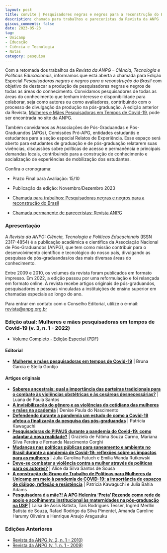 ```yaml
---
layout: post
title: convite | Pesquisadores negras e negros para a reconstrução do Brasil
description: chamada para trabalhos e pareceristas da Revista da ANPG
giscus_comments: false
date: 2023-05-23
tag:
- Unicamp
- Educação
- Ciência e Tecnologia
- Notas
category: pesquisa
---
```


Com a retomada dos trabalhos da *Revista da ANPG – Ciência, Tecnologia e Políticas Educacionais*, informamos que está aberta a chamada para Edição Especial *Pesquisadoras negras e negros para a reconstrução do Brasil* com objetivo de destacar a produção de pesquisadores negras e negros de todas as áreas do conhecimento. <span class="evidence">Convidamos pesquisadores de todas as áreas do conhecimento que tenham interesse e disponibilidade para colaborar, seja como autores ou como avaliadores, contribuindo com o processo de divulgação da produção na pós-graduação</span>. A edição anterior da Revista, [Mulheres e Mães Pesquisadoras em Tempos de Covid-19](https://www.anpg.org.br/08/07/2022/mulheres-cientistas-e-a-pandemia/), pode ser encontrada no site da ANPG. 

Também convidamos as Associações de Pós-Graduandas e Pós-Graduandos (APGs), Comissões Pró-APG, entidades estudantis e estudantes para a seção especial Relatos de Experiência. Esse espaço será aberto para estudantes de graduação e de pós-graduação relatarem suas vivências, discussões sobre políticas de acesso e permanência e principais demandas locais, contribuindo para a construção de conhecimento e socialização de experiências de mobilização dos estudantes.

Confira o cronograma: 

- Prazo Final para Avaliação: 15/10
- Publicação da edição: Novembro/Dezembro 2023

- [Chamada para trabalhos: Pesquisadoras negras e negros para a reconstrução do Brasil](https://drive.google.com/file/d/1m9LbhdxokXBzKF2eLJrbymaUtti0bACz/view?usp=sharing)

- [Chamada permanente de pareceristas: Revista ANPG](https://drive.google.com/file/d/1WNKZCHuq-oYNi6qd5cVyQmijMt3-HuF8/view?usp=sharing)

### Apresentação

A *Revista da ANPG: Ciência, Tecnologia e Políticas Educacionais* (ISSN 2317-4854) é a publicação acadêmica e científica da Associação Nacional de Pós-Graduandos (ANPG), que tem como missão contribuir para o desenvolvimento científico e tecnológico do nosso país, divulgando as pesquisas de pós-graduandas/os das mais diversas áreas do conhecimento. 

Entre 2009 e 2010, os volumes da revista foram publicados em formato impresso. Em 2022, a edição passou por uma reformulação e foi relançada em formato online. A revista recebe artigos originais de pós-graduandos, pesquisadores e pessoas vinculadas a instituições de ensino superior em chamadas especiais ao longo do ano.

Para entrar em contato com o Conselho Editorial, utilize o e-mail: [revista@anpg.org.br](mailto:revista@anpg.org.br)


### Edição atual: Mulheres e mães pesquisadoras em tempos de Covid-19 (v. 3, n. 1 - 2022)

- [Volume Completo - Edição Especial (PDF)](https://drive.google.com/file/d/1Gr-yLmlWFneiADLXdZjB2n5ZOUGapHtd/view?usp=sharing)

#### Editorial 

- [**Mulheres e mães pesquisadoras em tempos de Covid-19**](https://drive.google.com/file/d/1kfyPxdcH8R-WJtMUd7y7dTwuAc7PhBaL/view?usp=sharing) | Bruna Garcia e Stella Gontijo

#### Artigos originais

- [**Saberes ancestrais: qual a importância das parteiras tradicionais para o combate às violências obstétricas e às cesáreas desnecessárias?**](https://drive.google.com/file/d/1l7Rp9awN2gyTbxCsXC3OJZKqIkP5eAO8/view?usp=sharing) | Luana de Paula Santos
- [**A invisibilização do gênero e as violências do cotidiano das mulheres e mães na academia**](https://drive.google.com/file/d/11Ti_oNOPtiHzJd8nLfz1k-kGKP21TF7Z/view?usp=sharing) | Denise Paula do Nascimento
- [**Defendendo durante a pandemia um estudo de como a Covid-19 afetou a finalização da pesquisa das pós-graduandas**](https://drive.google.com/file/d/1Ng2Q5XUo-WLCbHDaat82XPQybXJ606vd/view?usp=sharing) | Patricia Kawaguchi
- [**Pesquisadoras do PIPAUS durante a pandemia do Covid-19: como adaptar à nova realidade?**](https://drive.google.com/file/d/15XjIp37YoEPTdkyhc3v8Fuy81pUmPZCd/view?usp=sharing) | Graziela de Fátima Souza Carmo, Mariana Silva Pereira e Fernanda Nascimento Corghi
- [**Mudanças nas políticas públicas para saneamento e ambiente no Brasil durante a pandemia de Covid-19: reflexões sobre os impactos para as mulheres**](https://drive.google.com/file/d/1O_wocjD7nLFt6ebiX34cdbzk4qxXurS3/view?usp=sharing) | Julia Carolina Fatuch e Emília Wanda Rutkowski
- [**Deve-se combater a violência contra a mulher através de políticas para os autores?**](https://drive.google.com/file/d/1vk1TW9b6jPrin_23FFcADYHU8zgzApMq/view?usp=sharing) | Alice da Silva Santos de Sousa
- [**A construção do Grupo de Trabalho de Políticas para Mulheres da Unicamp em meio à pandemia de COVID-19: a importância de espaços de diálogo, reflexão e resistência**](https://drive.google.com/file/d/1RkwCFTlzt3Tb7Drb4Kdic_g9xURunbtD/view?usp=sharing) | Patricia Kawaguchi e Julia Bahia Adams
- [**Pesquisadora é a mãe?! A APG Helenira ‘Preta’ Rezende como rede de apoio e acolhimento institucional às maternidades na pós-graduação na USP**](https://drive.google.com/file/d/1hJLk8pVSaW4qhfjb8Vj_DCbrb9SkOlKL/view?usp=sharing) | Laísa de Assis Batista, Taís Rodrigues Tesser, Ingred Merllin Batista de Souza, Rafael Rodrigo da Silva Pimentel, Amanda Caroline Harumy Oliveira e Henrique Araujo Aragusuku

### Edições Anteriores

- [Revista da ANPG (v. 2, n. 1 - 2010)](http://issuu.com/anpg/docs/revista_anpg_v2.0)
- [Revista da ANPG (v. 1, n. 1 - 2009)](http://issuu.com/anpg/docs/revista_anpg_v1.0)
